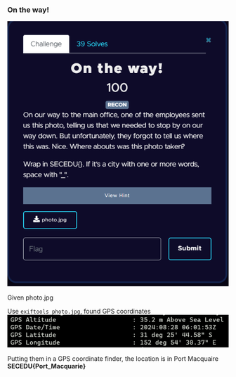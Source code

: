 ### On the way!
![Question](https://github.com/alexbravo17/SecEduCTF2024Writeup/blob/main/Week1/images/onthewayq.png)

Given photo.jpg

Use `exiftools photo.jpg`, found GPS coordinates
![exiftool](https://github.com/alexbravo17/SecEduCTF2024Writeup/blob/main/Week1/images/ontheway.png)

Putting them in a GPS coordinate finder, the location is in Port Macquaire
**SECEDU{Port_Macquarie}**